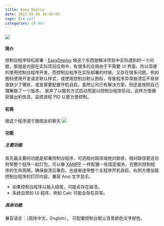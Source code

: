 ```yaml
---
title: Easy Deploy
date: 2022-05-05 16:08:00
tags: [c#,wpf]
categories: C#.Net
---
```

<img src="https://sadness96.github.io/images/blog/csharp-EasyDeploy/MainWindow.jpg"/>

<!-- more -->
#### 简介
控制台程序轻松部署：[EasyDeploy](https://github.com/iceelves/EasyDeploy)
做这个东西是解决项目中实际遇到的一个问题，那就是内部在实际项目应用中，有很多的应用由于不需要 UI 界面，所以简便的使用控制台程序开发，而控制台程序在实际部署的时候，又存在很多问题，例如图标使用开发语言默认样式，或使用控制台默认图标，导致程序异常崩溃后不易排查缺少了哪些，或是需要配置开机自启，虽然公司已有解决方案，但还是按照自己理解做了一个版本。
放弃了以服务方式启动而是以控制台程序启动，这样方便捕获输出的信息，监控进程 PID 以更方便控制。

#### 初衷
做这个程序源于跟朋友的聊天
<img src="https://sadness96.github.io/images/blog/csharp-EasyDeploy/ChatRecord.jpg"/>

#### 功能
##### 主要功能
首先最主要的功能是部署控制台程序，可选相对路径或绝对路径，相对路径更适合附带整个程序一起打包，可以像 [XAMPP](https://www.apachefriends.org/index.html) 一样配置一些固定服务，完整的控制程序的生命周期，确保崩溃后重启，也或者连带整个主程序开机自启，右侧方便加载控制台程序的打印内容，兼容 Ansi 文字显示。

* 如果控制台程序以输入结尾，可能会存在崩溃。
* 系统自带的 UI 程序，例如 Calc 可能会存在异常。

##### 其余功能
兼容语言：（简体中文，English）。
可配置控制台默认背景颜色文字颜色。